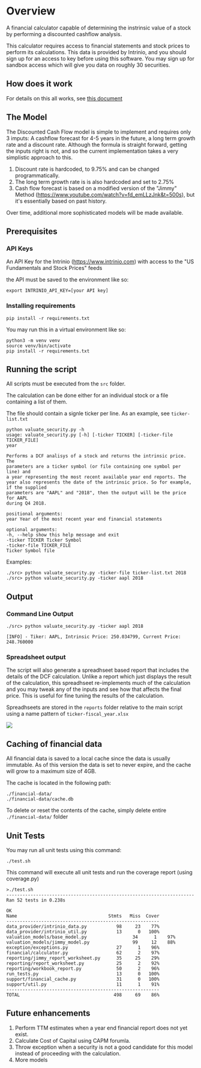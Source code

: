 # Overview

A financial calculator capable of determining the instrinsic value of a stock by performing a discounted cashflow analysis.

This calculator requires access to financial statements and stock prices to perform its calculations. This data is provided by Intrinio, and you should sign up for an access to key before using this software. You may sign up for sandbox access which will give you data on roughly 30 securities.

## How does it work
For details on this all works, see [this document](/how-does-it-work.md)

## The Model
The Discounted Cash Flow model is simple to implement and requires only 3 imputs: A cashflow forecast for 4-5 years in the future, a long term growth rate and a discount rate. Although the formula is straight forward, getting the inputs right is not, and so the current implementation takes a very simplistic approach to this.

1) Discount rate is hardcoded, to 9.75% and can be changed programmatically.
2) The long term growth rate is is also hardcoded and set to 2.75%
3) Cash flow forecast is based on a modified version of the "Jimmy" Method (https://www.youtube.com/watch?v=fd_emLLzJnk&t=500s), but it's essentially based on past history.

Over time, additional more sophisticated models will be made available.

## Prerequisites

### API Keys
An API Key for the Intrinio (https://www.intrinio.com) with access to the "US Fundamentals and Stock Prices" feeds

the API must be saved to the environment like so:

```export INTRINIO_API_KEY=[your API key]```

### Installing requirements
```
pip install -r requirements.txt
```

You may run this in a virtual environment like so:

```
python3 -m venv venv
source venv/bin/activate
pip install -r requirements.txt
```

## Running the script
All scripts must be executed from the ```src``` folder.

The calculation can be done either for an individual stock or a file containing a list of them.

The file should contain a signle ticker per line. As an example, see ```ticker-list.txt```

```
python valuate_security.py -h
usage: valuate_security.py [-h] [-ticker TICKER] [-ticker-file TICKER_FILE]
year

Performs a DCF analisys of a stock and returns the intrinsic price. The
parameters are a ticker symbol (or file containing one symbol per line) and
a year representing the most recent available year end reports. The year also represents the date of the intrinsic price. So for example, if the supplied
parameters are "AAPL" and "2018", then the output will be the price for AAPL
during Q4 2018.

positional arguments:
year Year of the most recent year end financial statements

optional arguments:
-h, --help show this help message and exit
-ticker TICKER Ticker Symbol
-ticker-file TICKER_FILE
Ticker Symbol file

```

Examples:

```
./src> python valuate_security.py -ticker-file ticker-list.txt 2018
./src> python valuate_security.py -ticker aapl 2018
```

## Output

### Command Line Output
```
./src> python valuate_security.py -ticker aapl 2018

[INFO] - Tiker: AAPL, Intrinsic Price: 250.034799, Current Price: 248.760000
```

### Spreadsheet output
The script will also generate a spreadhseet based report that includes the details of the DCF calculation. Unlike a report which just displays the result of the calculation, this spreadhseet re-implements much of the calculation and you may tweak any of the inputs and see how that affects the final price. This is useful for fine tuning the results of the calculation.

Spreadhseets are stored in the ```reports``` folder relative to the main
script using a name pattern of ```ticker-fiscal_year.xlsx```

![](doc/jimmy_spreadsheet_report_aapl.png)

## Caching of financial data
All financial data is saved to a local cache since the data is usually immutable. As of this version the data is set to never expire, and the cache will grow to a maximum size of 4GB.

The cache is located in the following path:

```
./financial-data/
./financial-data/cache.db
```

To delete or reset the contents of the cache, simply delete entire ```./financial-data/``` folder

## Unit Tests
You may run all unit tests using this command:

```./test.sh```

This command will execute all unit tests and run the coverage report (using coverage.py)

```
>./test.sh
----------------------------------------------------------------------
Ran 52 tests in 0.238s

OK
Name                                  Stmts   Miss  Cover
---------------------------------------------------------
data_provider/intrinio_data.py           98     23    77%
data_provider/intrinio_util.py           13      0   100%
valuation_models/base_model.py                 34      1    97%
valuation_models/jimmy_model.py                99     12    88%
exception/exceptions.py                  27      1    96%
financial/calculator.py                  62      2    97%
reporting/jimmy_report_worksheet.py      35     25    29%
reporting/report_worksheet.py            25      2    92%
reporting/workbook_report.py             50      2    96%
run_tests.py                             13      0   100%
support/financial_cache.py               31      0   100%
support/util.py                          11      1    91%
---------------------------------------------------------
TOTAL                                   498     69    86%
```

## Future enhancements
1) Perform TTM estimates when a year end financial report does not yet exist.
2) Calculate Cost of Capital using CAPM forumla.
3) Throw exception when a security is not a good candidate for this model instead of proceeding with the calculation.
4) More models
